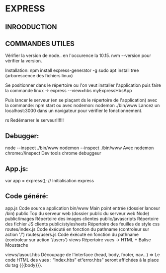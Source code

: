 # EXPRESS
## INROODUCTION
## COMMANDES UTILES


Vérifier la version de node.. en l'occurence la 10.15.
nvm --version           pour vérifier la version.

Installation:
npm install express-generator -g
sudo apt install tree   (arborescence des fichiers linux)


Se positionner dans le répertoire ou l'on veut installer l'application puis
faire la commande linux ->
express --view=hbs myExpressHbsApp

Puis lancer le serveur (en se plaçant ds le répertoire de l'application) avec la commande: npm start
ou avec nodemon:        nodemon ./bin/www
Lancez un localhost:3000 dans un navigateur pour vérifier le fonctionnement.

rs         Redémarrer le serveur!!!!!!


Debugger:
---------

node --inspect ./bin/www
nodemon --inspect ./bin/www         Avec nodemon
chrome://inspect                    Dev tools chrome debuggeur


App.js:
-------

var app = express();  // Initialisation express




Code généré:
------------

app.js                          Code source application
bin/www                         Main point entrée (dossier lanceur /bin)
public                          Top du serveur web (dossier public du serveur web Node)
public/images                   Répertoire des images clientes
public/javascripts              Répertoire des fichier JS clients
public/stylesheets              Répertoire des feuilles de style css
routes/index.js                 Code éxécuté en fonction du pathname (controleur sur action '/')
routes/users.js                 Code éxécuté en fonction du pathname (controleur sur action '/users')
views                           Répertoire vues -> HTML + Balise Moustache

views/layout.hbs                Découpage de l'interface (head, body, footer, nav...)
=> Le code HTML des vues : “index.hbs” et“error.hbs” seront affichées à la place du tag {{{body}}}.